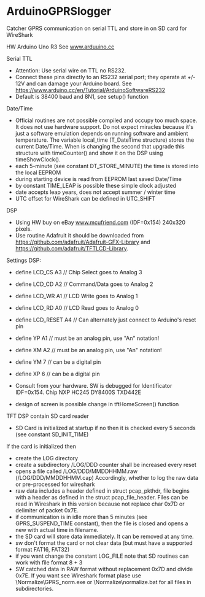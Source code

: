 # ArduinoGPRSlogger
Catcher GPRS communication on serial TTL and store in on SD card for WireShark

HW Arduino Uno R3
See www.arduuino.cc

Serial TTL
- Attention: Use serial wire on TTL no RS232.
- Connect these pins directly to an RS232 serial port; they operate at +/- 12V
  and can damage your Arduino board.
  See https://www.arduino.cc/en/Tutorial/ArduinoSoftwareRS232
- Default is 38400 baud and 8N1, see setup() function

Date/Time
- Official routines are not possible compiled and occupy too much space. It does not use hardware support. Do not expect miracles because it's just a software emulation depends on running software and ambient temperature. The variable local_time (T_DateTime structure) stores the current Date/Time. When is changing the second that upgrade this structure with timeCounter() and show it on the DSP using timeShowClock().
 - each 5-minute (see constant DT_STORE_MINUTE) the time is stored into the local EEPROM
 - during starting device is read from EEPROM last saved Date/Time
 - by constant TIME_LEAP is possible these simple clock adjusted
 - date accepts leap years, does not accept summer / winter time
 - UTC offset for WireShark can be defined in UTC_SHIFT

DSP
- Using HW buy on eBay www.mcufriend.com (IDF=0x154) 240x320 pixels.
- Use routine Adafruit it should be downloaded from https://github.com/adafruit/Adafruit-GFX-Library and https://github.com/adafruit/TFTLCD-Library.

Settings DSP:
- define LCD_CS A3    // Chip Select goes to Analog 3
- define LCD_CD A2    // Command/Data goes to Analog 2
- define LCD_WR A1    // LCD Write goes to Analog 1
- define LCD_RD A0    // LCD Read goes to Analog 0
- define LCD_RESET A4 // Can alternately just connect to Arduino's reset pin
- define YP A1  // must be an analog pin, use "An" notation!
- define XM A2  // must be an analog pin, use "An" notation!
- define YM 7   // can be a digital pin
- define XP 6   // can be a digital pin

- Consult from your hardware. SW is debugged for Identificator IDF=0x154. Chip NXP HC245 DY8400S TXD442E
- design of screen is possible change in tftHomeScreen() function

TFT DSP contain SD card reader
- SD Card is initialized at startup if no then it is checked every 5 seconds (see constant SD_INIT_TIME)

If the card is initialized then
- create the LOG directory
- create a subdirectory /LOG/DDD counter shall be increased every reset
- opens a file called /LOG/DDD/MMDDHHMM.raw (/LOG/DDD/MMDDHHMM.cap)
  Accordingly, whether to log the raw data or pre-processed for wireshark
- raw data includes a header defined in struct pcap_pkthdr, file begins with a header as defined in the struct pcap_file_header. Files can be read in Wireshark in this version because not replace char 0x7D or delimiter of packet 0x7E.
- if communication is in idle more than 5 minutes (see GPRS_SUSPEND_TIME constant), then the file is closed and opens a new with actual time in filename.
- the SD card will store data immediately. It can be removed at any time.
- sw don't format the card or not clear data (but must have a supported format FAT16, FAT32)
- if you want change the constant LOG_FILE note that SD routines can work with file format 8 + 3
- SW catched data in RAW format without replacement 0x7D and divide 0x7E. If you want see Wireshark format plase use \Normalize\GPRS_norm.exe
  or \Normalize\normalize.bat for all files in subdirectories.